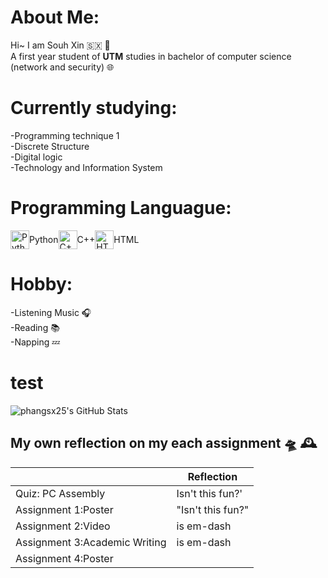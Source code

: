 
# About Me:
Hi~ I am Souh Xin :sint_maarten: :thought_balloon:<br>
A first year student of **UTM** studies in bachelor of computer science (network and security) :globe_with_meridians:<br>

# Currently studying:
-Programming technique 1<br>
-Discrete Structure<br>
-Digital logic<br>
-Technology and Information System<br>

# Programming Languague:

<div style="display: flex; align-items: center;">
  <img src="https://cdn.jsdelivr.net/gh/devicons/devicon/icons/python/python-original.svg" alt="Python" width="30" height="30" /> Python
  <img src="https://cdn.jsdelivr.net/gh/devicons/devicon/icons/cplusplus/cplusplus-original.svg" alt="C++" width="30" height="30" /> C++
  <img src="https://cdn.jsdelivr.net/gh/devicons/devicon/icons/html5/html5-original.svg" alt="HTML" width="30" height="30" /> HTML
</div>


# Hobby:
-Listening Music :headphones:<br>
-Reading 	:books: <br>
-Napping  :zzz:<br>


# test
![phangsx25's GitHub Stats](https://github-readme-stats.vercel.app/api?username=phangsx25&show_icons=true&hide_title=true)







## My own reflection on my each assignment :flying_saucer: :mantelpiece_clock:


|                |          Reflection                 |
|----------------|-------------------------------------|
|Quiz: PC Assembly | Isn't this fun?'            |
|Assignment 1:Poster|"Isn't this fun?"            |
|Assignment 2:Video | is em-dash|
|Assignment 3:Academic Writing |is em-dash|
|Assignment 4:Poster||

